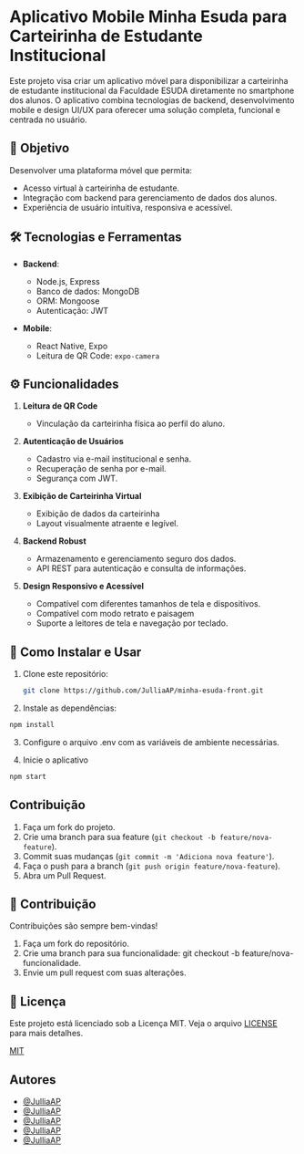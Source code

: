 # Aplicativo Mobile Minha Esuda para Carteirinha de Estudante Institucional

Este projeto visa criar um aplicativo móvel para disponibilizar a carteirinha de estudante institucional da Faculdade ESUDA diretamente no smartphone dos alunos. O aplicativo combina tecnologias de backend, desenvolvimento mobile e design UI/UX para oferecer uma solução completa, funcional e centrada no usuário. 

## 🎯 Objetivo  

Desenvolver uma plataforma móvel que permita:  
- Acesso virtual à carteirinha de estudante.  
- Integração com backend para gerenciamento de dados dos alunos.  
- Experiência de usuário intuitiva, responsiva e acessível. 

## 🛠️ Tecnologias e Ferramentas  

- **Backend**:  
  - Node.js, Express  
  - Banco de dados: MongoDB
  - ORM: Mongoose  
  - Autenticação: JWT  

- **Mobile**:  
  - React Native, Expo  
  - Leitura de QR Code: `expo-camera`  

## ⚙️ Funcionalidades  
1. **Leitura de QR Code**  
   - Vinculação da carteirinha física ao perfil do aluno.  

2. **Autenticação de Usuários**  
   - Cadastro via e-mail institucional e senha.  
   - Recuperação de senha por e-mail.  
   - Segurança com JWT.  

3. **Exibição de Carteirinha Virtual**  
   - Exibição de dados da carteirinha
   - Layout visualmente atraente e legível.  

4. **Backend Robust**  
   - Armazenamento e gerenciamento seguro dos dados.  
   - API REST para autenticação e consulta de informações.  

5. **Design Responsivo e Acessível**  
   - Compatível com diferentes tamanhos de tela e dispositivos.
   - Compatível com modo retrato e paisagem  
   - Suporte a leitores de tela e navegação por teclado.  

## 🚀 Como Instalar e Usar  

1. Clone este repositório:  
   ```bash  
   git clone https://github.com/JulliaAP/minha-esuda-front.git
   ```
2. Instale as dependências:
  ```bash  
  npm install  
  ```
3. Configure o arquivo .env com as variáveis de ambiente necessárias.

4. Inicie o aplicativo
  ```bash  
  npm start  
  ```

## Contribuição

1. Faça um fork do projeto.
2. Crie uma branch para sua feature (`git checkout -b feature/nova-feature`).
3. Commit suas mudanças (`git commit -m 'Adiciona nova feature'`).
4. Faça o push para a branch (`git push origin feature/nova-feature`).
5. Abra um Pull Request.

## 🤝 Contribuição

Contribuições são sempre bem-vindas!

1. Faça um fork do repositório.
2. Crie uma branch para sua funcionalidade: git checkout -b feature/nova-funcionalidade.
3. Envie um pull request com suas alterações.


## 📜 Licença

Este projeto está licenciado sob a Licença MIT. Veja o arquivo [LICENSE](LICENSE) para mais detalhes.

[MIT](https://choosealicense.com/licenses/mit/)

## Autores

- [@JulliaAP](https://github.com/JulliaAP)
- [@JulliaAP](https://github.com/vrzim5)
- [@JulliaAP](https://github.com/Lor3nn)
- [@JulliaAP](https://github.com/gabrielatavares)
- [@JulliaAP](https://github.com/emmenezes02)